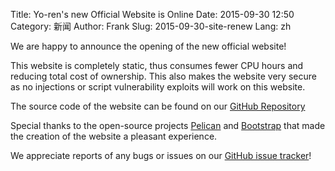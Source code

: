Title: Yo-ren's new Official Website is Online
Date: 2015-09-30 12:50
Category: 新闻
Author: Frank
Slug: 2015-09-30-site-renew
Lang: zh

We are happy to announce the opening of the new official website!

This website is completely static, thus consumes fewer CPU hours and reducing total cost of ownership. This also makes the website very secure as no injections or script vulnerability exploits will work on this website.

The source code of the website can be found on our [GitHub Repository](https://github.com/yo-ren/web)

Special thanks to the open-source projects [Pelican](https://github.com/getpelican/pelican) and [Bootstrap](http://getbootstrap.com) that made the creation of the website a pleasant experience.

We appreciate reports of any bugs or issues on our [GitHub issue tracker](https://github.com/yo-ren/web/issues)!